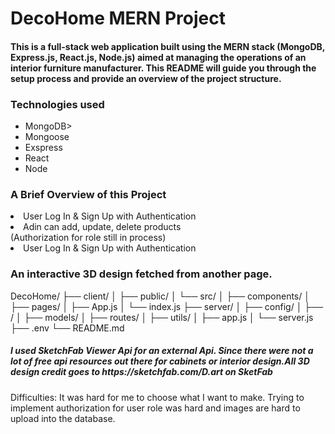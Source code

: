 <h1>DecoHome MERN Project</h1>

<h4> This is a full-stack web application built using the MERN stack (MongoDB, Express.js, React.js, Node.js) aimed at managing the operations of an interior furniture manufacturer. This README will guide you through the setup process and provide an overview of the project structure.</h4>

<h3>Technologies used</h3>
<ul>
  <li>MongoDB>
  <li>Mongoose</li>
  <li>Exspress</li>
  <li>React</li>
 <li>Node</li>
</ul>
<h3>A Brief Overview of this Project</h3>
<li>User Log In & Sign Up with Authentication</li>
<li>Adin can add, update, delete products</li> (Authorization for role still in process)
<li>User Log In & Sign Up with Authentication</li>
<h3>An interactive 3D design fetched from another page.</h3>
DecoHome/
├── client/
│   ├── public/
│   └── src/
│       ├── components/
│       ├── pages/
│       ├── App.js
│       └── index.js
├── server/
│   ├── config/
│   ├── /
│   ├── models/
│   ├── routes/
│   ├── utils/
│   ├── app.js
│   └── server.js
├── .env
└── README.md
<h5>I used SketchFab Viewer Api for an external Api. Since there were not a lot of free api resources out there for cabinets or interior design.All 3D design credit goes to https://sketchfab.com/D.art on SketFab</h5>
<p>Difficulties: It was hard for me to choose what I want to make. Trying to implement authorization for user role was hard and images are hard to upload into the database. </p>
